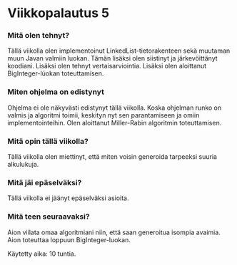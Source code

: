 # Viikkopalautus 5

### Mitä olen tehnyt?

Tällä viikolla olen implementoinut LinkedList-tietorakenteen sekä muutaman muun Javan valmiin luokan. Tämän lisäksi olen siistinyt ja järkevöittänyt
koodiani. Lisäksi olen tehnyt vertaisarviointia. Lisäksi olen aloittanut BigInteger-lúokan toteuttamisen. 

### Miten ohjelma on edistynyt

Ohjelma ei ole näkyvästi edistynyt tällä viikolla. Koska ohjelman runko on valmis ja algoritmi toimii, keskityn nyt sen parantamiseen ja omiin implementointeihin.
Olen aloittanut Miller-Rabin algoritmin toteuttamisen. 

### Mitä opin tällä viikolla?

Tällä viikolla olen miettinyt, että miten voisin generoida tarpeeksi suuria alkulukuja. 

### Mitä jäi epäselväksi?

Tällä viikolla ei jäänyt epäselväksi asioita.

### Mitä teen seuraavaksi?

Aion viilata omaa algoritmiani niin, että saan generoitua isompia avaimia. Aion toteuttaa loppuun BigInteger-luokan. 

Käytetty aika: 10 tuntia. 
